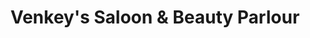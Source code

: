---
title: "Venkey's Saloon & Beauty Parlour"
url: /puducherry/venkeys-saloon-und-beauty-parlour/
shop: Kosmetik
---